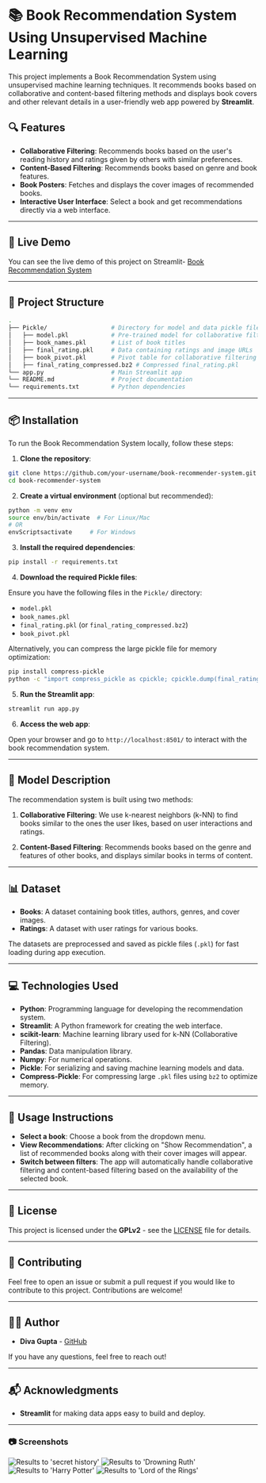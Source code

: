 # 📚 Book Recommendation System Using Unsupervised Machine Learning

This project implements a Book Recommendation System using unsupervised machine learning techniques. It recommends books based on collaborative and content-based filtering methods and displays book covers and other relevant details in a user-friendly web app powered by **Streamlit**.

## 🔍 Features

- **Collaborative Filtering**: Recommends books based on the user's reading history and ratings given by others with similar preferences.
- **Content-Based Filtering**: Recommends books based on genre and book features.
- **Book Posters**: Fetches and displays the cover images of recommended books.
- **Interactive User Interface**: Select a book and get recommendations directly via a web interface.

---

## 🚀 Live Demo

You can see the live demo of this project on Streamlit- [Book Recommendation System](https://diva-book-recommender.streamlit.app/)

---

## 📂 Project Structure

```bash
.
├── Pickle/                  # Directory for model and data pickle files
│   ├── model.pkl            # Pre-trained model for collaborative filtering
│   ├── book_names.pkl       # List of book titles
│   ├── final_rating.pkl     # Data containing ratings and image URLs
│   ├── book_pivot.pkl       # Pivot table for collaborative filtering
│   ├── final_rating_compressed.bz2 # Compressed final_rating.pkl
└── app.py                   # Main Streamlit app
└── README.md                # Project documentation
└── requirements.txt         # Python dependencies
```

---

## 📦 Installation

To run the Book Recommendation System locally, follow these steps:

1. **Clone the repository**:

```bash
git clone https://github.com/your-username/book-recommender-system.git
cd book-recommender-system
```

2. **Create a virtual environment** (optional but recommended):

```bash
python -m venv env
source env/bin/activate  # For Linux/Mac
# OR
envScriptsactivate     # For Windows
```

3. **Install the required dependencies**:

```bash
pip install -r requirements.txt
```

4. **Download the required Pickle files**:

Ensure you have the following files in the `Pickle/` directory:
- `model.pkl`
- `book_names.pkl`
- `final_rating.pkl` (or `final_rating_compressed.bz2`)
- `book_pivot.pkl`

Alternatively, you can compress the large pickle file for memory optimization:

```bash
pip install compress-pickle
python -c "import compress_pickle as cpickle; cpickle.dump(final_rating, 'Picklec/final_rating_compressed.bz2', compression='bz2')"
```

5. **Run the Streamlit app**:

```bash
streamlit run app.py
```

6. **Access the web app**:

Open your browser and go to `http://localhost:8501/` to interact with the book recommendation system.

---

## 🧠 Model Description

The recommendation system is built using two methods:

1. **Collaborative Filtering**: We use k-nearest neighbors (k-NN) to find books similar to the ones the user likes, based on user interactions and ratings.
   
2. **Content-Based Filtering**: Recommends books based on the genre and features of other books, and displays similar books in terms of content.

---

## 📊 Dataset

- **Books**: A dataset containing book titles, authors, genres, and cover images.
- **Ratings**: A dataset with user ratings for various books.
  
The datasets are preprocessed and saved as pickle files (`.pkl`) for fast loading during app execution.

---

## 💻 Technologies Used

- **Python**: Programming language for developing the recommendation system.
- **Streamlit**: A Python framework for creating the web interface.
- **scikit-learn**: Machine learning library used for k-NN (Collaborative Filtering).
- **Pandas**: Data manipulation library.
- **Numpy**: For numerical operations.
- **Pickle**: For serializing and saving machine learning models and data.
- **Compress-Pickle**: For compressing large `.pkl` files using `bz2` to optimize memory.

---

## 📖 Usage Instructions

- **Select a book**: Choose a book from the dropdown menu.
- **View Recommendations**: After clicking on "Show Recommendation", a list of recommended books along with their cover images will appear.
- **Switch between filters**: The app will automatically handle collaborative filtering and content-based filtering based on the availability of the selected book.

---

## 📝 License

This project is licensed under the **GPLv2** - see the [LICENSE](LICENSE) file for details.

---

## 🤝 Contributing

Feel free to open an issue or submit a pull request if you would like to contribute to this project. Contributions are welcome!

---

## 👨‍💻 Author

- **Diva Gupta** - [GitHub](https://github.com/GuptaDiva)

If you have any questions, feel free to reach out!

---

## 📬 Acknowledgments

- **Streamlit** for making data apps easy to build and deploy.

---

### 📷 Screenshots
![Results to 'secret history'](<Screenshot 2024-09-05 003247.png>)
![Results to 'Drowning Ruth'](image.png)
![Results to 'Harry Potter'](image-1.png)
![Results to 'Lord of the Rings'](image-2.png)








